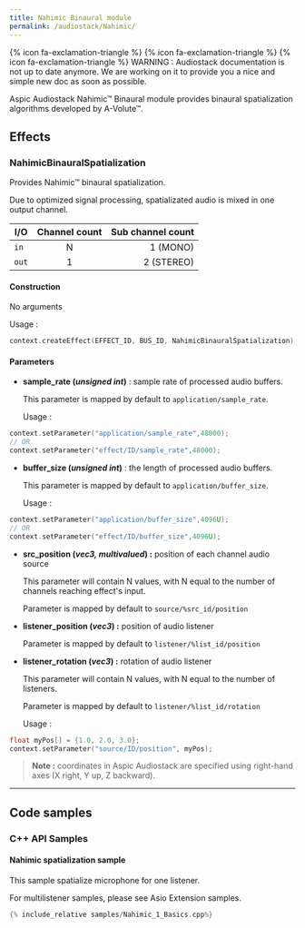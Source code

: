 ```yaml
---
title: Nahimic Binaural module
permalink: /audiostack/Nahimic/
---
```


{% icon fa-exclamation-triangle  %} {% icon fa-exclamation-triangle  %} {% icon fa-exclamation-triangle  %} WARNING : Audiostack documentation is not up to date anymore. We are working on it to provide you a nice and simple new doc as soon as possible.

Aspic Audiostack Nahimic&trade; Binaural module provides binaural spatialization algorithms developed by A-Volute&trade;.

## Effects

### NahimicBinauralSpatialization

Provides Nahimic&trade; binaural spatialization. 

Due to optimized signal processing, spatializated audio is mixed in one output channel.

| I/O		| Channel count 		| Sub channel count	|
-|:-:|-:
|`in`		|N						|1 (MONO)			|
|`out`		|1						|2 (STEREO)			|

#### Construction

No arguments 

Usage : 
```cpp
context.createEffect(EFFECT_ID, BUS_ID, NahimicBinauralSpatialization);
```

#### Parameters

- **sample_rate (*unsigned int*)** : sample rate of processed audio buffers.

	This parameter is mapped by default to `application/sample_rate`.

	Usage : 
```cpp
context.setParameter("application/sample_rate",48000);
// OR
context.setParameter("effect/ID/sample_rate",48000);
```

- **buffer_size (*unsigned int*)** : the length of processed audio buffers.

	This parameter is mapped by default to `application/buffer_size`.

	Usage : 
```cpp
context.setParameter("application/buffer_size",4096U);
// OR 
context.setParameter("effect/ID/buffer_size",4096U);
```

- **src_position (*vec3, multivalued*) :** position of each channel audio source

	This parameter will contain N values, with N equal to the number of channels reaching effect's input.

	Parameter is mapped by default to `source/%src_id/position`
	
- **listener_position (*vec3*) :** position of audio listener

	Parameter is mapped by default to `listener/%list_id/position`
	
- **listener_rotation (*vec3*) :** rotation of audio listener

	This parameter will contain N values, with N equal to the number of listeners.

	Parameter is mapped by default to `listener/%list_id/rotation`
	
	
	Usage : 
	
``` cpp
float myPos[] = {1.0, 2.0, 3.0};
context.setParameter("source/ID/position", myPos);
```
	
> **Note :** coordinates in Aspic Audiostack are specified using right-hand axes (X right, Y up, Z backward).

	


------


## Code samples


### C++ API Samples

#### Nahimic spatialization sample

This sample spatialize microphone for one listener.

For multilistener samples, please see Asio Extension samples.

```cpp
{% include_relative samples/Nahimic_1_Basics.cpp%}
```

